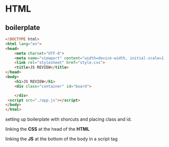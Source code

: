 # HTML 
## boilerplate

```HTML
<!DOCTYPE html>
<html lang="en">
<head>
    <meta charset="UTF-8">
    <meta name="viewport" content="width=device-width, initial-scale=1.0">
    <link rel="stylesheet" href="style.css">
    <title>JS REVIEW</title>
</head>
<body>
    <h1>JS REVIEW</h1>
    <div class="container" id="board">

    </div>
 <script src="./app.js"></script>
</body>
</html>
```
setting up boilerplate with shorcuts and placing class and id. 

linking the **CSS** at the head of the **HTML**

linking the **JS** at the bottom of the body in a script tag